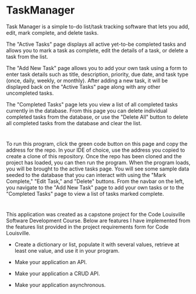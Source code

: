 # TaskManager

Task Manager is a simple to-do list/task tracking software that lets you add, edit, mark complete, and delete tasks. 

The "Active Tasks" page displays all active yet-to-be completed tasks and allows you to mark a task as complete, edit the details of a task, or delete a task from the list. 

The "Add New Task" page allows you to add your own task using a form to enter task details such as title, description, priority, due date, and task type (once, daily, weekly, or monthly). After adding a new task, it will be displayed back on the "Active Tasks" page along with any other uncompleted tasks. 

The "Completed Tasks" page lets you view a list of all completed tasks currently in the database. From this page you can delete individual completed tasks from the database, or use the "Delete All" button to delete all completed tasks from the database and clear the list.
#
To run this program, click the green code button on this page and copy the address for the repo. In your IDE of choice, use the address you copied to create a clone of this repository. Once the repo has been cloned and the project has loaded, you can then run the program. When the program loads, you will be brought to the active tasks page. You will see some sample data seeded to the database that you can interact with using the "Mark Complete," "Edit Task," and "Delete" buttons. From the navbar on the left, you navigate to the "Add New Task" page to add your own tasks or to the "Completed Tasks" page to view a list of tasks marked complete.

#
This application was created as a capstone project for the Code Louisville Software Development Course. Below are features I have implemented from the features list provided in the project requirements form for Code Louisville.
- Create a dictionary or list, populate it with several values, retrieve at least one value, and use it in your program.

- Make your application an API. 

- Make your application a CRUD API.

- Make your application asynchronous.
